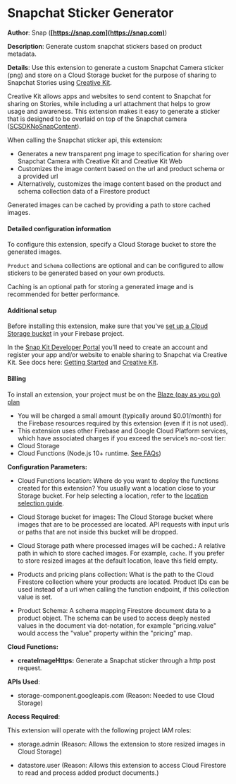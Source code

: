 # Snapchat Sticker Generator

**Author**: Snap (**[https://snap.com](https://snap.com)**)

**Description**: Generate custom snapchat stickers based on product metadata.

**Details**: Use this extension to generate a custom Snapchat Camera sticker (png) and store on a Cloud Storage bucket for the purpose of sharing to Snapchat Stories using [Creative Kit](https://snapkit.com/creative-kit).

Creative Kit allows apps and websites to send content to Snapchat for sharing on Stories, while including a url attachment that helps to grow usage and awareness. This extension makes it easy to generate a sticker that is designed to be overlaid on top of the Snapchat camera ([SCSDKNoSnapContent](https://docs.snap.com/snap-kit/creative-kit/Tutorials/ios#creating-on-top-of-photos-or-videos-taken-in-snapchat)).

When calling the Snapchat sticker api, this extension:

- Generates a new transparent png image to specification for sharing over Snapchat Camera with Creative Kit and Creative Kit Web
- Customizes the image content based on the url and product schema or a provided url
- Alternatively, customizes the image content based on the product and schema collection data of a Firestore product

Generated images can be cached by providing a path to store cached images.

#### Detailed configuration information

To configure this extension, specify a Cloud Storage bucket to store the generated images.

`Product` and `Schema` collections are optional and can be configured to allow stickers to be generated based on your own products.

Caching is an optional path for storing a generated image and is recommended for better performance.

#### Additional setup

Before installing this extension, make sure that you've [set up a Cloud Storage bucket](https://firebase.google.com/docs/storage) in your Firebase project.

In the [Snap Kit Developer Portal](https://kit.snapchat.com/manage/) you’ll need to create an account and register your app and/or website to enable sharing to Snapchat via Creative Kit. See docs here: [Getting Started](https://docs.snap.com/snap-kit/developer-portal/developing-your-app) and [Creative Kit](https://docs.snap.com/snap-kit/creative-kit/overview#features).

#### Billing

To install an extension, your project must be on the [Blaze (pay as you go) plan](https://firebase.google.com/pricing)

- You will be charged a small amount (typically around $0.01/month) for the Firebase resources required by this extension (even if it is not used).
- This extension uses other Firebase and Google Cloud Platform services, which have associated charges if you exceed the service’s no-cost tier:
- Cloud Storage
- Cloud Functions (Node.js 10+ runtime. [See FAQs](https://firebase.google.com/support/faq#extensions-pricing))

**Configuration Parameters:**

- Cloud Functions location: Where do you want to deploy the functions created for this extension? You usually want a location close to your Storage bucket. For help selecting a location, refer to the [location selection guide](https://firebase.google.com/docs/functions/locations).

- Cloud Storage bucket for images: The Cloud Storage bucket where images that are to be processed are located. API requests with input urls or paths that are not inside this bucket will be dropped.

- Cloud Storage path where processed images will be cached.: A relative path in which to store cached images. For example, `cache`. If you prefer to store resized images at the default location, leave this field empty.

- Products and pricing plans collection: What is the path to the Cloud Firestore collection where your products are located. Product IDs can  be used instead of a url when calling the function endpoint, if this collection value is set.

- Product Schema: A schema mapping Firestore document data to a product object. The schema can be used to access deeply nested values in the document via dot-notation, for example "pricing.value" would access the "value" property within the "pricing" map.

**Cloud Functions:**

- **createImageHttps:** Generate a Snapchat sticker through a http post request.

**APIs Used**:

- storage-component.googleapis.com (Reason: Needed to use Cloud Storage)

**Access Required**:

This extension will operate with the following project IAM roles:

- storage.admin (Reason: Allows the extension to store resized images in Cloud Storage)

- datastore.user (Reason: Allows this extension to access Cloud Firestore to read and process added product documents.)

